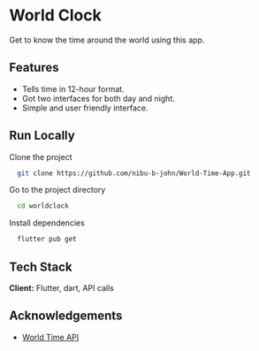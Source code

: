 
# World Clock

Get to know the time around the world using this app.


## Features

- Tells time in 12-hour format.
- Got two interfaces for both day and night.
- Simple and user friendly interface.




## Run Locally

Clone the project

```bash
  git clone https://github.com/nibu-b-john/World-Time-App.git
```

Go to the project directory

```bash
  cd worldclock
```

Install dependencies

```bash
  flutter pub get
```




## Tech Stack

**Client:** Flutter, dart, API calls



## Acknowledgements

 - [World Time API](https://worldtimeapi.org/timezones)
